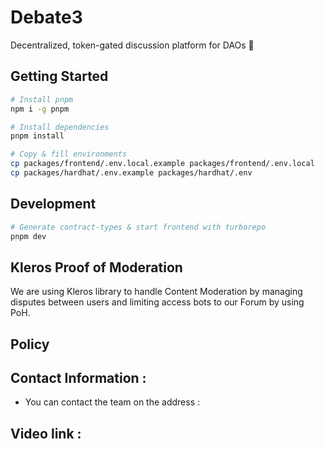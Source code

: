 # Debate3

Decentralized, token-gated discussion platform for DAOs 🌈


## Getting Started

```bash
# Install pnpm
npm i -g pnpm

# Install dependencies
pnpm install

# Copy & fill environments
cp packages/frontend/.env.local.example packages/frontend/.env.local
cp packages/hardhat/.env.example packages/hardhat/.env
```


## Development

```bash
# Generate contract-types & start frontend with turborepo
pnpm dev
```


## Kleros Proof of Moderation 

We are using Kleros library to handle Content Moderation by managing disputes between users and limiting access bots to our Forum by using PoH. 


## Policy 







## Contact Information :

- You can contact the team on the address : 

## Video link :









